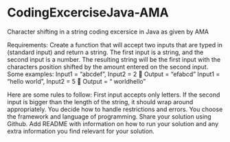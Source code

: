 # CodingExcerciseJava-AMA
Character shifting in a string coding excersice in Java as given by AMA

Requirements:
Create a function that will accept two inputs that are typed in (standard input) and return a string. The first input is a string, and the second input is a number. The resulting string will be the first input with the characters position shifted by the amount entered on the second input.
Some examples:
Input1 = “abcdef”, Input2 = 2  Output = “efabcd”
Input1 = “hello world”, Input2 = 5  Output = “ worldhello”

Here are some rules to follow:
First input accepts only letters.
If the second input is bigger than the length of the string, it should wrap around appropriately.
You decide how to handle restrictions and errors.
You choose the framework and language of programming.
Share your solution using Github.
Add README with information on how to run your solution and any extra information you find relevant for your solution.

